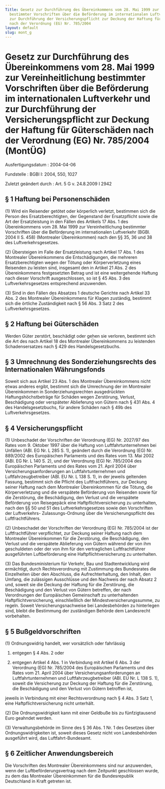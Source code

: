 ```yaml
---
Title: Gesetz zur Durchführung des Übereinkommens vom 28. Mai 1999 zur Vereinheitlichung
  bestimmter Vorschriften über die Beförderung im internationalen Luftverkehr und
  zur Durchführung der Versicherungspflicht zur Deckung der Haftung für Güterschäden
  nach der Verordnung (EG) Nr. 785/2004
layout: default
slug: mont_g
---
```


# Gesetz zur Durchführung des Übereinkommens vom 28. Mai 1999 zur Vereinheitlichung bestimmter Vorschriften über die Beförderung im internationalen Luftverkehr und zur Durchführung der Versicherungspflicht zur Deckung der Haftung für Güterschäden nach der Verordnung (EG) Nr. 785/2004 (MontÜG)

Ausfertigungsdatum
:   2004-04-06

Fundstelle
:   BGBl I: 2004, 550, 1027

Zuletzt geändert durch
:   Art. 5 G v. 24.8.2009 I 2942


## § 1 Haftung bei Personenschäden

(1) Wird ein Reisender getötet oder körperlich verletzt, bestimmen
sich die Person des Ersatzberechtigten, der Gegenstand der
Ersatzpflicht sowie die Art der Ersatzleistung in den Fällen des
Artikels 17 Abs. 1 des Übereinkommens vom 28. Mai 1999 zur
Vereinheitlichung bestimmter Vorschriften über die Beförderung im
internationalen Luftverkehr (BGBl. 2004 II S. 458) (Montrealer
Übereinkommen) nach den §§ 35, 36 und 38 des Luftverkehrsgesetzes.

(2) Übersteigen im Falle der Ersatzleistung nach Artikel 17 Abs. 1 des
Montrealer Übereinkommens die Entschädigungen, die mehreren
Ersatzberechtigten wegen der Tötung oder Körperverletzung eines
Reisenden zu leisten sind, insgesamt den in Artikel 21 Abs. 2 des
Übereinkommens festgesetzten Betrag und ist eine weitergehende Haftung
nach dieser Vorschrift ausgeschlossen, so ist § 45 Abs. 3 des
Luftverkehrsgesetzes entsprechend anzuwenden.

(3) Sind in den Fällen des Absatzes 1 deutsche Gerichte nach Artikel
33 Abs. 2 des Montrealer Übereinkommens für Klagen zuständig, bestimmt
sich die örtliche Zuständigkeit nach § 56 Abs. 3 Satz 2 des
Luftverkehrsgesetzes.


## § 2 Haftung bei Güterschäden

Werden Güter zerstört, beschädigt oder gehen sie verloren, bestimmt
sich die Art des nach Artikel 18 des Montrealer Übereinkommens zu
leistenden Schadensersatzes nach § 429 des Handelsgesetzbuchs.


## § 3 Umrechnung des Sonderziehungsrechts des Internationalen Währungsfonds

Soweit sich aus Artikel 23 Abs. 1 des Montrealer Übereinkommens nicht
etwas anderes ergibt, bestimmt sich die Umrechnung der im Montrealer
Übereinkommen in Sonderziehungsrechten ausgedrückten
Haftungshöchstbeträge für Schäden wegen Zerstörung, Verlust,
Beschädigung oder verspäteter Ablieferung von Gütern nach § 431 Abs. 4
des Handelsgesetzbuchs, für  andere Schäden nach § 49b des
Luftverkehrsgesetzes.


## § 4 Versicherungspflicht

(1) Unbeschadet der Vorschriften der Verordnung (EG) Nr. 2027/97 des
Rates vom 9. Oktober 1997 über die Haftung von Luftfahrtunternehmen
bei Unfällen (ABl. EG Nr. L 285 S. 1), geändert durch die Verordnung
(EG) Nr. 889/2002 des Europäischen Parlaments und des Rates vom 13.
Mai 2002 (ABl. EG Nr. L 140 S. 2), und der Verordnung (EG) Nr.
785/2004 des Europäischen Parlaments und des Rates vom 21. April 2004
über Versicherungsanforderungen an Luftfahrtunternehmen und
Luftfahrzeugbetreiber (ABl. EU Nr. L 138 S. 1), in der jeweils
geltenden Fassung, bestimmt sich die Pflicht des Luftfrachtführers,
zur Deckung seiner Haftung nach dem Montrealer Übereinkommen für die
Tötung, die Körperverletzung und die verspätete Beförderung von
Reisenden sowie für die Zerstörung, die Beschädigung, den Verlust und
die verspätete Beförderung von Reisegepäck eine
Haftpflichtversicherung zu unterhalten, nach den §§ 50 und 51 des
Luftverkehrsgesetzes sowie den Vorschriften der Luftverkehrs-
Zulassungs-Ordnung über die Versicherungspflicht des
Luftfrachtführers.

(2) Unbeschadet der Vorschriften der Verordnung (EG) Nr. 785/2004 ist
der Luftfrachtführer verpflichtet, zur Deckung seiner Haftung nach dem
Montrealer Übereinkommen für die Zerstörung, die Beschädigung, den
Verlust und die verspätete Ablieferung von Gütern während der von ihm
geschuldeten oder der von ihm für den vertraglichen Luftfrachtführer
ausgeführten Luftbeförderung eine Haftpflichtversicherung zu
unterhalten.

(3) Das Bundesministerium für Verkehr, Bau und Stadtentwicklung wird
ermächtigt, durch Rechtsverordnung mit Zustimmung des Bundesrates die
Einzelheiten über den Abschluss, die Aufrechterhaltung, den Inhalt,
den Umfang, die zulässigen Ausschlüsse und den Nachweis der nach
Absatz 2 und, soweit sie die Deckung der Haftung für die Zerstörung,
die Beschädigung und den Verlust von Gütern betreffen, der nach
Verordnungen der Europäischen Gemeinschaft zu unterhaltenden
Haftpflichtversicherung, einschließlich der Mindestversicherungssumme,
zu regeln. Soweit Versicherungsnachweise bei Landesbehörden zu
hinterlegen sind, bleibt die Bestimmung der zuständigen Behörde dem
Landesrecht vorbehalten.


## § 5 Bußgeldvorschriften

(1) Ordnungswidrig handelt, wer vorsätzlich oder fahrlässig

1.  entgegen § 4 Abs. 2 oder


2.  entgegen Artikel 4 Abs. 1 in Verbindung mit Artikel 6 Abs. 3 der
    Verordnung (EG) Nr. 785/2004 des Europäischen Parlaments und des Rates
    vom 21. April 2004 über Versicherungsanforderungen an
    Luftfahrtunternehmen und Luftfahrzeugbetreiber (ABl. EU Nr. L 138 S.
    1), soweit die Versicherung zur Deckung der Haftung für die
    Zerstörung, die Beschädigung und den Verlust von Gütern betroffen ist,



jeweils in Verbindung mit einer Rechtsverordnung nach § 4 Abs. 3 Satz
1, eine Haftpflichtversicherung nicht unterhält.

(2) Die Ordnungswidrigkeit kann mit einer Geldbuße bis zu
fünfzigtausend Euro geahndet werden.

(3) Verwaltungsbehörde im Sinne des § 36 Abs. 1 Nr. 1 des Gesetzes
über Ordnungswidrigkeiten ist, soweit dieses Gesetz nicht von
Landesbehörden ausgeführt wird, das Luftfahrt-Bundesamt.


## § 6 Zeitlicher Anwendungsbereich

Die Vorschriften des Montrealer Übereinkommens sind nur anzuwenden,
wenn der Luftbeförderungsvertrag nach dem Zeitpunkt geschlossen wurde,
zu dem das Montrealer Übereinkommen für die Bundesrepublik Deutschland
in Kraft getreten ist.

